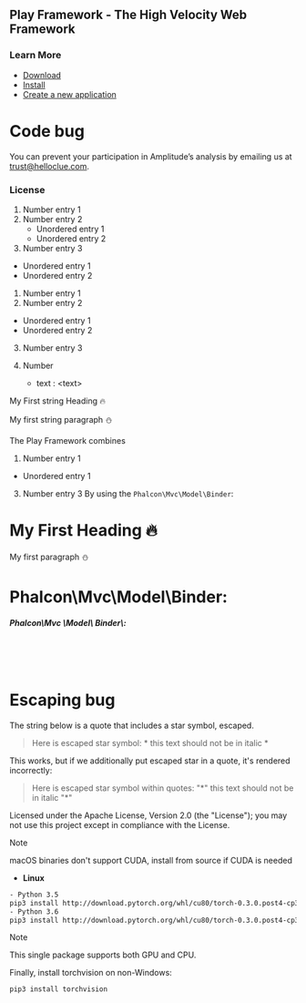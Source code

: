 ﻿## Play Framework - The High Velocity Web Framework

### Learn More

- [Download](http://www.playframework.com/download)
- [Install](http://www.playframework.com/documentation/latest/Installing)
- [Create a new application](http://www.playframework.com/documentation/latest/NewApplication)

# Code bug

You can prevent your participation in Amplitude’s analysis by emailing us at <trust@helloclue.com>.
### License

1. Number entry 1
2. Number entry 2
   * Unordered entry 1
   * Unordered entry 2
3. Number entry 3

* Unordered entry 1
* Unordered entry 2

1. Number entry 1
2. Number entry 2

* Unordered entry 1
* Unordered entry 2

3. Number entry 3

4. Number
    * text : &lt;text&gt;

My First string Heading 🔥

My first string paragraph ⛄

The Play Framework combines

1. Number entry 1
* Unordered entry 1
3. Number entry 3
<a name='model-instances'>By using the `Phalcon\Mvc\Model\Binder`:</a>

<h1>My First Heading 🔥</h1>

<p>My first paragraph ⛄️</p>

<h1>Phalcon\Mvc\Model\Binder:</h1>

<h5>Phalcon\Mvc
\Model\
Binder\:</h5>

<pre>
             
       
   
</pre>

# Escaping bug

The string below is a quote that includes a star symbol, escaped.

> Here is escaped star symbol: \* this text should not be in italic \*

This works, but if we additionally put escaped star in a quote, it's rendered incorrectly:

> Here is escaped star symbol within quotes: "\*" this text should not be in italic "\*"

Licensed under the Apache License, Version 2.0 (the "License"); you may not use this project except in compliance with the License.

> [!NOTE]
> 
> macOS binaries don't support CUDA, install from source if CUDA is needed

- **Linux**

```bash
- Python 3.5
pip3 install http://download.pytorch.org/whl/cu80/torch-0.3.0.post4-cp35-cp35m-linux_x86_64.whl
- Python 3.6
pip3 install http://download.pytorch.org/whl/cu80/torch-0.3.0.post4-cp36-cp36m-linux_x86_64.whl
```

  > [!NOTE]
  > 
  > This single package supports both GPU and CPU.

Finally, install torchvision on non-Windows:

```bash
pip3 install torchvision
```
